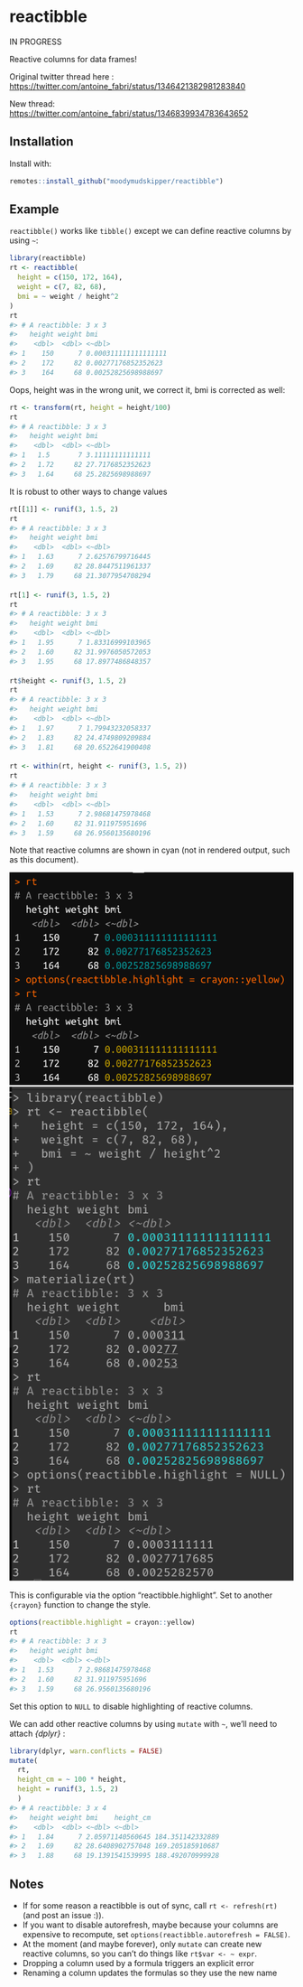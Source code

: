 
<!-- README.md is generated from README.Rmd. Please edit that file -->

# reactibble

IN PROGRESS

Reactive columns for data frames!

Original twitter thread here :
<https://twitter.com/antoine_fabri/status/1346421382981283840>

New thread:
<https://twitter.com/antoine_fabri/status/1346839934783643652>

## Installation

Install with:

``` r
remotes::install_github("moodymudskipper/reactibble")
```

## Example

`reactibble()` works like `tibble()` except we can define reactive
columns by using `~`:

``` r
library(reactibble)
rt <- reactibble(
  height = c(150, 172, 164),
  weight = c(7, 82, 68),
  bmi = ~ weight / height^2
)
rt
#> # A reactibble: 3 x 3
#>   height weight bmi   
#>    <dbl>  <dbl> <~dbl>
#> 1    150      7 0.000311111111111111
#> 2    172     82 0.00277176852352623 
#> 3    164     68 0.00252825698988697
```

Oops, height was in the wrong unit, we correct it, bmi is corrected as
well:

``` r
rt <- transform(rt, height = height/100)
rt
#> # A reactibble: 3 x 3
#>   height weight bmi   
#>    <dbl>  <dbl> <~dbl>
#> 1   1.5       7 3.11111111111111
#> 2   1.72     82 27.7176852352623
#> 3   1.64     68 25.2825698988697
```

It is robust to other ways to change values

``` r
rt[[1]] <- runif(3, 1.5, 2)
rt
#> # A reactibble: 3 x 3
#>   height weight bmi   
#>    <dbl>  <dbl> <~dbl>
#> 1   1.63      7 2.62576799716445
#> 2   1.69     82 28.8447511961337
#> 3   1.79     68 21.3077954708294

rt[1] <- runif(3, 1.5, 2)
rt
#> # A reactibble: 3 x 3
#>   height weight bmi   
#>    <dbl>  <dbl> <~dbl>
#> 1   1.95      7 1.83316999103965
#> 2   1.60     82 31.9976050572053
#> 3   1.95     68 17.8977486848357

rt$height <- runif(3, 1.5, 2)
rt
#> # A reactibble: 3 x 3
#>   height weight bmi   
#>    <dbl>  <dbl> <~dbl>
#> 1   1.97      7 1.79943232058337
#> 2   1.83     82 24.4749809209884
#> 3   1.81     68 20.6522641900408

rt <- within(rt, height <- runif(3, 1.5, 2))
rt
#> # A reactibble: 3 x 3
#>   height weight bmi   
#>    <dbl>  <dbl> <~dbl>
#> 1   1.53      7 2.98681475978468
#> 2   1.60     82 31.911975951696 
#> 3   1.59     68 26.9560135680196
```

Note that reactive columns are shown in cyan (not in rendered output,
such as this document).

![](tools/rstudio.png) ![](tools/terminal.png)

This is configurable via the option “reactibble.highlight”. Set to
another `{crayon}` function to change the style.

``` r
options(reactibble.highlight = crayon::yellow)
rt
#> # A reactibble: 3 x 3
#>   height weight bmi   
#>    <dbl>  <dbl> <~dbl>
#> 1   1.53      7 2.98681475978468
#> 2   1.60     82 31.911975951696 
#> 3   1.59     68 26.9560135680196
```

Set this option to `NULL` to disable highlighting of reactive columns.

We can add other reactive columns by using `mutate` with `~`, we’ll need
to attach *{dplyr}* :

``` r
library(dplyr, warn.conflicts = FALSE)
mutate(
  rt, 
  height_cm = ~ 100 * height, 
  height = runif(3, 1.5, 2)
  )
#> # A reactibble: 3 x 4
#>   height weight bmi    height_cm
#>    <dbl>  <dbl> <~dbl> <~dbl>   
#> 1   1.84      7 2.05971140560645 184.351142332889
#> 2   1.69     82 28.6408902757048 169.205185910687
#> 3   1.88     68 19.1391541539995 188.492070999928
```

## Notes

-   If for some reason a reactibble is out of sync, call
    `rt <- refresh(rt)` (and post an issue :)).
-   If you want to disable autorefresh, maybe because your columns are
    expensive to recompute, set
    `options(reactibble.autorefresh = FALSE)`.
-   At the moment (and maybe forever), only `mutate` can create new
    reactive columns, so you can’t do things like `rt$var <- ~ expr`.
-   Dropping a column used by a formula triggers an explicit error
-   Renaming a column updates the formulas so they use the new name

